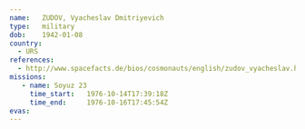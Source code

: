 ```yaml
---
name:	ZUDOV, Vyacheslav Dmitriyevich 
type:	military
dob:	1942-01-08
country:
  - URS
references:
  - http://www.spacefacts.de/bios/cosmonauts/english/zudov_vyacheslav.htm
missions:
   - name: Soyuz 23
     time_start:   1976-10-14T17:39:18Z
     time_end:     1976-10-16T17:45:54Z
evas:
---
```

